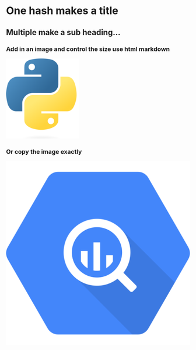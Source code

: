 # One hash makes a title

## Multiple make a sub heading...

### Add in an image and control the size use html markdown
<img src="./pictures/python.png" alt="Image" width="200"/>

### Or copy the image exactly
![Image](./pictures/bq.png)



